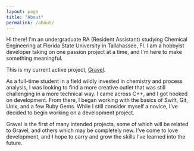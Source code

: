 ```yaml
---
layout: page
title: "About"
permalink: /about/
---
```


Hi there! I'm an undergraduate RA (Resident Assistant) studying Chemical Engineering at Florida State University in Tallahassee, Fl. I am a hobbyist developer taking on one passion project at a time, and I'm here to make
something meaningful.

This is my current active project, [Gravel](https://r-dms.github.io/gravel).

As a full-time student in a field wildly invested in chemistry and process analysis, I was looking to find a more creative outlet that was still challenging in a more technical way. I came across C++, and I got hooked on development. From there, I began working with the basics of Swift, Git, Unix, and a few Ruby Gems. While I still consider myself a novice, I've decided to begin working on a development project.

Gravel is the first of many intended projects, some of which will be related to Gravel, and others which may be completely new. I've come to love development, and I hope to carry and grow the skills I've learned into the future.
